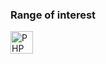 ### Range of interest
<img align="left" alt="PHP" width="36px" src="https://raw.githubusercontent.com/jmnote/z-icons/master/svg/php.svg" />

